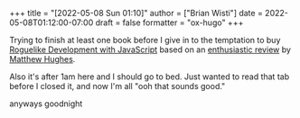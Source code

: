 +++
title = "[2022-05-08 Sun 01:10]"
author = ["Brian Wisti"]
date = 2022-05-08T01:12:00-07:00
draft = false
formatter = "ox-hugo"
+++

Trying to finish at least one book before I give in to the temptation to buy [Roguelike Development with JavaScript](https://link.springer.com/book/10.1007/978-1-4842-6059-3) based on an [enthusiastic review](https://www.matthewhughes.co.uk/roguelike-development-andre-garzia-review/) by [Matthew Hughes](https://www.matthewhughes.co.uk).

Also it's after 1am here and I should go to bed. Just wanted to read that tab before I closed it, and now I'm all "ooh that sounds good."

anyways goodnight